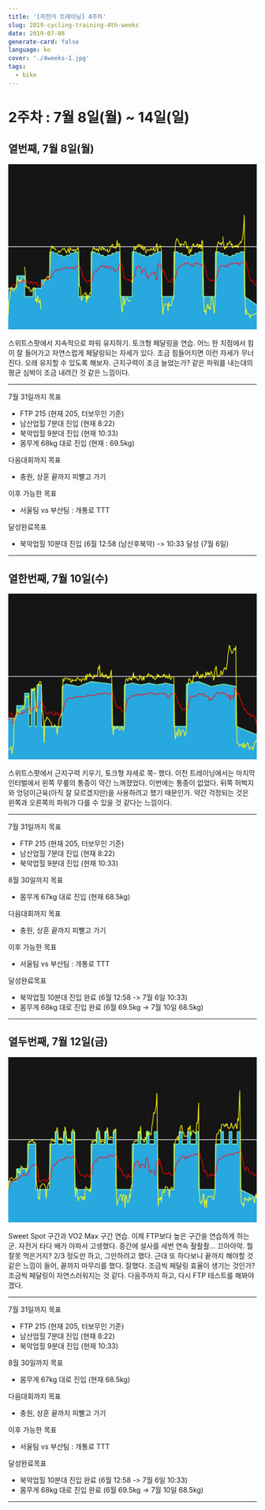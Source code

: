```yaml
---
title: '[자전거 트레이닝] 4주차'
slug: 2019-cycling-training-4th-weeks
date: 2019-07-08
generate-card: false
language: ko
cover: './4weeks-1.jpg'
tags:
  - bike
---
```


# 2주차 : 7월 8일(월) ~ 14일(일)

## 열번째, 7월 8일(월)

![Tunnabora](./4weeks-1.jpg)

스위트스팟에서 지속적으로 파워 유지하기. 토크형 페달링을 연습. 어느 한 지점에서 힘이 잘 들어가고 자연스럽게 페달링되는 자세가 있다. 조금 힘들어지면 이런 자세가 무너진다. 오래 유지할 수 있도록 해보자. 근지구력이 조금 늘었는가? 같은 파워를 내는대의 평균 심박이 조금 내려간 것 같은 느낌이다.

---

7월 31일까지 목표

- FTP 215 (현재 205, 터보무인 기준)
- 남산업힐 7분대 진입 (현재 8:22)
- 북악업힐 9분대 진입 (현재 10:33)
- 몸무게 68kg 대로 진입 (현재 : 69.5kg)

다음대회까지 목표

- 충원, 상훈 끝까지 피빨고 가기

이후 가능한 목표

- 서울팀 vs 부산팀 : 개통로 TTT

달성완료목표

- 북악업힐 10분대 진입 (6월 12:58 (남산후북악) -> 10:33 달성 (7월 6일)

---

## 열한번째, 7월 10일(수)

![Geiger](./4weeks-2.jpg)

스위트스팟에서 근지구력 키우기, 토크형 자세로 쭉- 했다. 이전 트레이닝에서는 마지막 인터벌에서 왼쪽 무릎의 통증이 약간 느껴졌었다. 이번에는 통증이 없었다. 뒤쪽 허벅지와 엉덩이근육(아직 잘 모르겠지만)을 사용하려고 했기 때문인가. 약간 걱정되는 것은 왼쪽과 오른쪽의 파워가 다를 수 있을 것 같다는 느낌이다.

---

7월 31일까지 목표

- FTP 215 (현재 205, 터보무인 기준)
- 남산업힐 7분대 진입 (현재 8:22)
- 북악업힐 9분대 진입 (현재 10:33)

8월 30일까지 목표

- 몸무게 67kg 대로 진입 (현재 68.5kg)

다음대회까지 목표

- 충원, 상훈 끝까지 피빨고 가기

이후 가능한 목표

- 서울팀 vs 부산팀 : 개통로 TTT

달성완료목표

- 북악업힐 10분대 진입 완료 (6월 12:58 -> 7월 6일 10:33)
- 몸무게 68kg 대로 진입 완료 (6월 69.5kg -> 7월 10일 68.5kg)

---

## 열두번째, 7월 12일(금)

![Warlow](./4weeks-3.jpg)

Sweet Spot 구간과 VO2 Max 구간 연습. 이제 FTP보다 높은 구간을 연습하게 하는군.
자전거 타다 배가 아파서 고생했다. 중간에 설사를 세번 연속 좔좔좔... 끄아아악. 뭘 잘못 먹은거지? 2/3 정도만 하고, 그만하려고 했다. 근대 또 하다보니 끝까지 해야할 것 같은 느낌이 들어, 끝까지 마무리를 했다. 잘했다. 조금씩 페달링 효율이 생기는 것인가? 조금씩 페달링이 자연스러워지는 것 같다. 다음주까지 하고, 다시 FTP 테스트를 해봐야겠다.

---

7월 31일까지 목표

- FTP 215 (현재 205, 터보무인 기준)
- 남산업힐 7분대 진입 (현재 8:22)
- 북악업힐 9분대 진입 (현재 10:33)

8월 30일까지 목표

- 몸무게 67kg 대로 진입 (현재 68.5kg)

다음대회까지 목표

- 충원, 상훈 끝까지 피빨고 가기

이후 가능한 목표

- 서울팀 vs 부산팀 : 개통로 TTT

달성완료목표

- 북악업힐 10분대 진입 완료 (6월 12:58 -> 7월 6일 10:33)
- 몸무게 68kg 대로 진입 완료 (6월 69.5kg -> 7월 10일 68.5kg)

---

